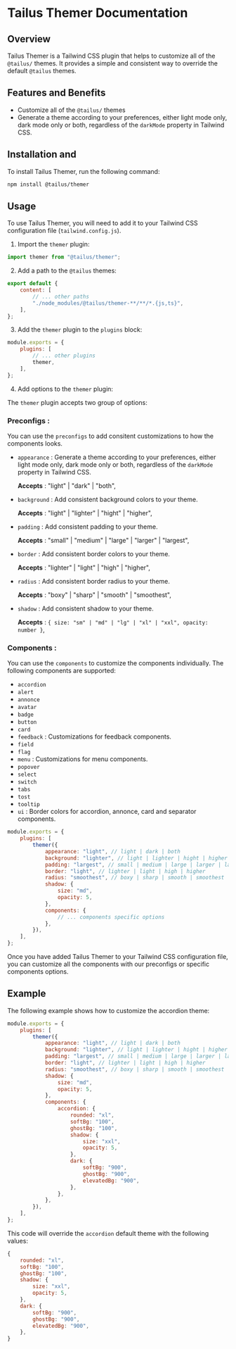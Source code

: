 # Tailus Themer Documentation

## Overview

Tailus Themer is a Tailwind CSS plugin that helps to customize all of the `@tailus/` themes. It provides a simple and consistent way to override the default `@tailus` themes.

## Features and Benefits

-   Customize all of the `@tailus/` themes
-   Generate a theme according to your preferences, either light mode only, dark mode only or both, regardless of the `darkMode` property in Tailwind CSS.

## Installation and

To install Tailus Themer, run the following command:

```bash
npm install @tailus/themer
```

## Usage

To use Tailus Themer, you will need to add it to your Tailwind CSS configuration file (`tailwind.config.js`).

1. Import the `themer` plugin:

```javascript
import themer from "@tailus/themer";
```

2. Add a path to the `@tailus` themes:

```javascript
export default {
    content: [
        // ... other paths
        "./node_modules/@tailus/themer-**/**/*.{js,ts}",
    ],
};
```

3. Add the `themer` plugin to the `plugins` block:

```javascript
module.exports = {
    plugins: [
        // ... other plugins
        themer,
    ],
};
```

4. Add options to the `themer` plugin:

The `themer` plugin accepts two group of options:

### Preconfigs :

You can use the `preconfigs` to add consitent customizations to how the components looks.

-   `appearance` : Generate a theme according to your preferences, either light mode only, dark mode only or both, regardless of the `darkMode` property in Tailwind CSS.

    **Accepts** : "light" | "dark" | "both",

-   `background` : Add consistent background colors to your theme.

    **Accepts** : "light" | "lighter" | "hight" | "higher",

-   `padding` : Add consistent padding to your theme.

    **Accepts** : "small" | "medium" | "large" | "larger" | "largest",

-   `border` : Add consistent border colors to your theme.

    **Accepts** : "lighter" | "light" | "high" | "higher",

-   `radius` : Add consistent border radius to your theme.

    **Accepts** : "boxy" | "sharp" | "smooth" | "smoothest",

-   `shadow` : Add consistent shadow to your theme.

    **Accepts** : `{ size: "sm" | "md" | "lg" | "xl" | "xxl", opacity: number }`,

### Components :

You can use the `components` to customize the components individually. The following components are supported:

-   `accordion`
-   `alert`
-   `annonce`
-   `avatar`
-   `badge`
-   `button`
-   `card`
-   `feedback` : Customizations for feedback components.
-   `field`
-   `flag`
-   `menu` : Customizations for menu components.
-   `popover`
-   `select`
-   `switch`
-   `tabs`
-   `tost`
-   `tooltip`
-   `ui` : Border colors for accordion, annonce, card and separator components.

```javascript
module.exports = {
    plugins: [
        themer({
            appearance: "light", // light | dark | both
            background: "lighter", // light | lighter | hight | higher
            padding: "largest", // small | medium | large | larger | largest
            border: "light", // lighter | light | high | higher
            radius: "smoothest", // boxy | sharp | smooth | smoothest
            shadow: {
                size: "md",
                opacity: 5,
            },
            components: {
                // ... components specific options
            },
        }),
    ],
};
```

Once you have added Tailus Themer to your Tailwind CSS configuration file, you can customize all the components with our preconfigs or specific components options.

## Example

The following example shows how to customize the accordion theme:

```javascript
module.exports = {
    plugins: [
        themer({
            appearance: "light", // light | dark | both
            background: "lighter", // light | lighter | hight | higher
            padding: "largest", // small | medium | large | larger | largest
            border: "light", // lighter | light | high | higher
            radius: "smoothest", // boxy | sharp | smooth | smoothest
            shadow: {
                size: "md",
                opacity: 5,
            },
            components: {
                accordion: {
                    rounded: "xl",
                    softBg: "100",
                    ghostBg: "100",
                    shadow: {
                        size: "xxl",
                        opacity: 5,
                    },
                    dark: {
                        softBg: "900",
                        ghostBg: "900",
                        elevatedBg: "900",
                    },
                },
            },
        }),
    ],
};
```

This code will override the `accordion` default theme with the following values:

```javascript
{
    rounded: "xl",
    softBg: "100",
    ghostBg: "100",
    shadow: {
        size: "xxl",
        opacity: 5,
    },
    dark: {
        softBg: "900",
        ghostBg: "900",
        elevatedBg: "900",
    },
}
```
